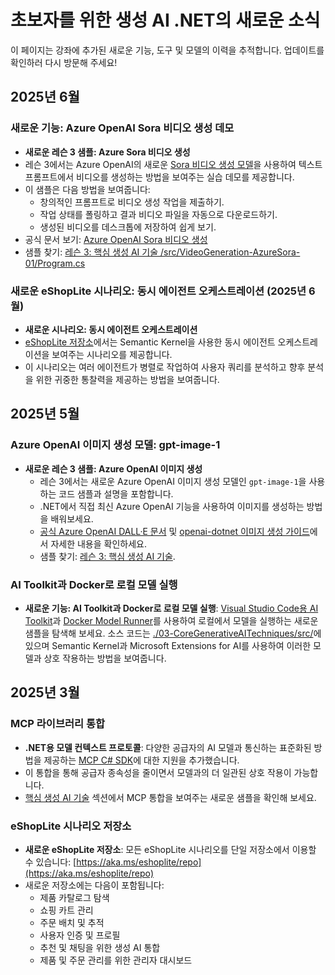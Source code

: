 # 초보자를 위한 생성 AI .NET의 새로운 소식

이 페이지는 강좌에 추가된 새로운 기능, 도구 및 모델의 이력을 추적합니다. 업데이트를 확인하러 다시 방문해 주세요!

## 2025년 6월

### 새로운 기능: Azure OpenAI Sora 비디오 생성 데모

- **새로운 레슨 3 샘플: Azure Sora 비디오 생성**
- 레슨 3에서는 Azure OpenAI의 새로운 [Sora 비디오 생성 모델](https://learn.microsoft.com/azure/ai-services/openai/concepts/video-generation)을 사용하여 텍스트 프롬프트에서 비디오를 생성하는 방법을 보여주는 실습 데모를 제공합니다.
- 이 샘플은 다음 방법을 보여줍니다:
  - 창의적인 프롬프트로 비디오 생성 작업을 제출하기.
  - 작업 상태를 폴링하고 결과 비디오 파일을 자동으로 다운로드하기.
  - 생성된 비디오를 데스크톱에 저장하여 쉽게 보기.
- 공식 문서 보기: [Azure OpenAI Sora 비디오 생성](https://learn.microsoft.com/azure/ai-services/openai/concepts/video-generation)
- 샘플 찾기: [레슨 3: 핵심 생성 AI 기술 /src/VideoGeneration-AzureSora-01/Program.cs](../../../03-CoreGenerativeAITechniques/src/VideoGeneration-AzureSora-01/Program.cs)

### 새로운 eShopLite 시나리오: 동시 에이전트 오케스트레이션 (2025년 6월)

- **새로운 시나리오: 동시 에이전트 오케스트레이션**
- [eShopLite 저장소](https://github.com/Azure-Samples/eShopLite/tree/main/scenarios/07-AgentsConcurrent)에서는 Semantic Kernel을 사용한 동시 에이전트 오케스트레이션을 보여주는 시나리오를 제공합니다.
- 이 시나리오는 여러 에이전트가 병렬로 작업하여 사용자 쿼리를 분석하고 향후 분석을 위한 귀중한 통찰력을 제공하는 방법을 보여줍니다.

## 2025년 5월

### Azure OpenAI 이미지 생성 모델: gpt-image-1

- **새로운 레슨 3 샘플: Azure OpenAI 이미지 생성**
  - 레슨 3에서는 새로운 Azure OpenAI 이미지 생성 모델인 `gpt-image-1`을 사용하는 코드 샘플과 설명을 포함합니다.
  - .NET에서 직접 최신 Azure OpenAI 기능을 사용하여 이미지를 생성하는 방법을 배워보세요.
  - [공식 Azure OpenAI DALL·E 문서](https://learn.microsoft.com/azure/ai-services/openai/how-to/dall-e?tabs=gpt-image-1) 및 [openai-dotnet 이미지 생성 가이드](https://github.com/openai/openai-dotnet?tab=readme-ov-file#how-to-generate-images)에서 자세한 내용을 확인하세요.
  - 샘플 찾기: [레슨 3: 핵심 생성 AI 기술](../../../03-CoreGenerativeAITechniques/).

### AI Toolkit과 Docker로 로컬 모델 실행

- **새로운 기능: AI Toolkit과 Docker로 로컬 모델 실행**: [Visual Studio Code용 AI Toolkit](https://code.visualstudio.com/docs/intelligentapps/overview)과 [Docker Model Runner](https://docs.docker.com/model-runner/)를 사용하여 로컬에서 모델을 실행하는 새로운 샘플을 탐색해 보세요. 소스 코드는 [./03-CoreGenerativeAITechniques/src/](./03-CoreGenerativeAITechniques/src/)에 있으며 Semantic Kernel과 Microsoft Extensions for AI를 사용하여 이러한 모델과 상호 작용하는 방법을 보여줍니다.

## 2025년 3월

### MCP 라이브러리 통합

- **.NET용 모델 컨텍스트 프로토콜**: 다양한 공급자의 AI 모델과 통신하는 표준화된 방법을 제공하는 [MCP C# SDK](https://github.com/modelcontextprotocol/csharp-sdk)에 대한 지원을 추가했습니다.
- 이 통합을 통해 공급자 종속성을 줄이면서 모델과의 더 일관된 상호 작용이 가능합니다.
- [핵심 생성 AI 기술](../../../03-CoreGenerativeAITechniques/) 섹션에서 MCP 통합을 보여주는 새로운 샘플을 확인해 보세요.

### eShopLite 시나리오 저장소

- **새로운 eShopLite 저장소**: 모든 eShopLite 시나리오를 단일 저장소에서 이용할 수 있습니다: [https://aka.ms/eshoplite/repo](https://aka.ms/eshoplite/repo)
- 새로운 저장소에는 다음이 포함됩니다:
  - 제품 카탈로그 탐색
  - 쇼핑 카트 관리
  - 주문 배치 및 추적
  - 사용자 인증 및 프로필
  - 추천 및 채팅을 위한 생성 AI 통합
  - 제품 및 주문 관리를 위한 관리자 대시보드